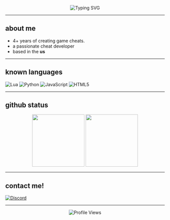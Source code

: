 <!-- Banner / Header -->
<p align="center">
  <img src="https://readme-typing-svg.demolab.com?font=Fira+Code&weight=600&size=24&pause=1000&color=00F5FF&center=true&vCenter=true&width=500&lines=goat;cheat dev" alt="Typing SVG" />
</p>


---

## about me
- 4+ years of creating game cheats.
- a passionate cheat developer
- based in the **us**

---

## known languages
![Lua](https://img.shields.io/badge/-Lua-2C2D72?style=flat&logo=lua&logoColor=white)
![Python](https://img.shields.io/badge/-Python-3776AB?style=flat&logo=python&logoColor=white)
![JavaScript](https://img.shields.io/badge/-JavaScript-323330?style=flat&logo=javascript&logoColor=F7DF1E)
![HTML5](https://img.shields.io/badge/-HTML5-E34F26?style=flat&logo=html5&logoColor=white)

---

## github status
<p align="center">
  <img src="https://github-readme-stats.vercel.app/api?username=pawiful&show_icons=true&theme=tokyonight" height="165" />
  <img src="https://github-readme-stats.vercel.app/api/top-langs/?username=pawiful&layout=compact&theme=tokyonight" height="165" />
</p>

---

## contact me!
[![Discord](https://img.shields.io/badge/Discord-%40qjuv-blue?logo=discord&logoColor=white)](https://discord.gg/3AJJwwjeU9)

---

<p align="center">
  <img src="https://komarev.com/ghpvc/?username=pawiful&style=flat-square&color=blue" alt="Profile Views" />
</p>
